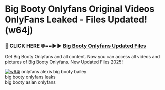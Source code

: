 # Big Booty Onlyfans Original Videos 0nlyFans Leaked - Files Updated! (w64j)

<h3>🔴 CLICK HERE 🌐==►► <a href="https://tinyurl.com/3hn5wdd3" rel="nofollow">Big Booty Onlyfans Updated Files</a></h3>

Get Big Booty Onlyfans and all content. Now you can access all videos and pictures of Big Booty Onlyfans. New Updated Files 2025!

[![w64j](https://i.imgur.com/4HnBqBT.gif)](https://tinyurl.com/3hn5wdd3)
onlyfans alexis big booty bailey<br>
big booty onlyfans leaks<br>
big booty asian onlyfans